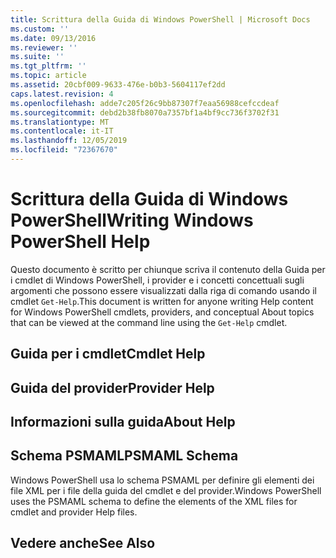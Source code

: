 ```yaml
---
title: Scrittura della Guida di Windows PowerShell | Microsoft Docs
ms.custom: ''
ms.date: 09/13/2016
ms.reviewer: ''
ms.suite: ''
ms.tgt_pltfrm: ''
ms.topic: article
ms.assetid: 20cbf009-9633-476e-b0b3-5604117ef2dd
caps.latest.revision: 4
ms.openlocfilehash: adde7c205f26c9bb87307f7eaa56988cefccdeaf
ms.sourcegitcommit: debd2b38fb8070a7357bf1a4bf9cc736f3702f31
ms.translationtype: MT
ms.contentlocale: it-IT
ms.lasthandoff: 12/05/2019
ms.locfileid: "72367670"
---
```

# <a name="writing-windows-powershell-help"></a><span data-ttu-id="79747-102">Scrittura della Guida di Windows PowerShell</span><span class="sxs-lookup"><span data-stu-id="79747-102">Writing Windows PowerShell Help</span></span>

<span data-ttu-id="79747-103">Questo documento è scritto per chiunque scriva il contenuto della Guida per i cmdlet di Windows PowerShell, i provider e i concetti concettuali sugli argomenti che possono essere visualizzati dalla riga di comando usando il cmdlet `Get-Help`.</span><span class="sxs-lookup"><span data-stu-id="79747-103">This document is written for anyone writing Help content for Windows PowerShell cmdlets, providers, and conceptual About topics that can be viewed at the command line using the `Get-Help` cmdlet.</span></span>

## <a name="cmdlet-help"></a><span data-ttu-id="79747-104">Guida per i cmdlet</span><span class="sxs-lookup"><span data-stu-id="79747-104">Cmdlet Help</span></span>

## <a name="provider-help"></a><span data-ttu-id="79747-105">Guida del provider</span><span class="sxs-lookup"><span data-stu-id="79747-105">Provider Help</span></span>

## <a name="about-help"></a><span data-ttu-id="79747-106">Informazioni sulla guida</span><span class="sxs-lookup"><span data-stu-id="79747-106">About Help</span></span>

## <a name="psmaml-schema"></a><span data-ttu-id="79747-107">Schema PSMAML</span><span class="sxs-lookup"><span data-stu-id="79747-107">PSMAML Schema</span></span>

 <span data-ttu-id="79747-108">Windows PowerShell usa lo schema PSMAML per definire gli elementi dei file XML per i file della guida del cmdlet e del provider.</span><span class="sxs-lookup"><span data-stu-id="79747-108">Windows PowerShell uses the PSMAML schema to define the elements of the XML files for cmdlet and provider Help files.</span></span>

## <a name="see-also"></a><span data-ttu-id="79747-109">Vedere anche</span><span class="sxs-lookup"><span data-stu-id="79747-109">See Also</span></span>
